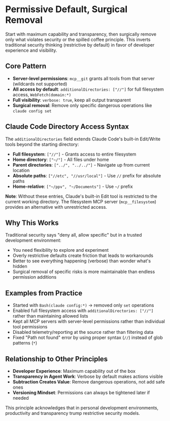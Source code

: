 # Permissive Default, Surgical Removal

Start with maximum capability and transparency, then surgically remove only what violates security or the spilled coffee principle. This inverts traditional security thinking (restrictive by default) in favor of developer experience and visibility.

## Core Pattern
- **Server-level permissions**: `mcp__git` grants all tools from that server (wildcards not supported)
- **All access by default**: `additionalDirectories: ["//"]` for full filesystem access, `WebFetch(domain:*)`
- **Full visibility**: `verbose: true`, keep all output transparent
- **Surgical removal**: Remove only specific dangerous operations like `claude config set`

## Claude Code Directory Access Syntax
The `additionalDirectories` field extends Claude Code's built-in Edit/Write tools beyond the starting directory:

- **Full filesystem**: `["//"]` - Grants access to entire filesystem
- **Home directory**: `["~/"]` - All files under home
- **Parent directories**: `["../", "../../"]` - Navigate up from current location
- **Absolute paths**: `["//etc", "//usr/local"]` - Use `//` prefix for absolute paths
- **Home-relative**: `["~/ppv", "~/Documents"]` - Use `~/` prefix

**Note**: Without these entries, Claude's built-in Edit tool is restricted to the current working directory. The filesystem MCP server (`mcp__filesystem`) provides an alternative with unrestricted access.

## Why This Works
Traditional security says "deny all, allow specific" but in a trusted development environment:
- You need flexibility to explore and experiment
- Overly restrictive defaults create friction that leads to workarounds
- Better to see everything happening (verbose) than wonder what's hidden
- Surgical removal of specific risks is more maintainable than endless permission additions

## Examples from Practice
- Started with `Bash(claude config:*)` → removed only `set` operations
- Enabled full filesystem access with `additionalDirectories: ["//"]` rather than maintaining allowed lists
- Kept all MCP servers with server-level permissions rather than individual tool permissions
- Disabled telemetry/reporting at the source rather than filtering data
- Fixed "Path not found" error by using proper syntax (`//`) instead of glob patterns (`*`)

## Relationship to Other Principles
- **Developer Experience**: Maximum capability out of the box
- **Transparency in Agent Work**: Verbose by default makes actions visible
- **Subtraction Creates Value**: Remove dangerous operations, not add safe ones
- **Versioning Mindset**: Permissions can always be tightened later if needed

This principle acknowledges that in personal development environments, productivity and transparency trump restrictive security models.